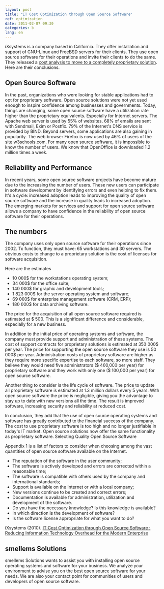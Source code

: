 ```yaml
---
layout: post
title: "IT Cost Optimization through Open Source Software"
ref: optimization
date: 2011-02-07 09:30
categories: b
lang: en
---
```



iXsystems is a company based in California. They offer installation and support of GNU-Linux and FreeBSD servers for their clients. They use open source software for their operations and invite their clients to do the same. They released a [cost analysis to move to a completely proprietary solution](http://www.ixsystems.com/images/downloads/whitepapers/ixsystems_whitepaper.pdf). Here are their conclusions.

## Open Source Software
In the past, organizations who were looking for stable applications had to opt for proprietary software. Open source solutions were not yet used enough to inspire confidence among businesses and governments. Today, things are changing, some open source software have a utilization rate higher than the proprietary equivalents. Especially for Internet servers. The Apache web server is used by 55% of websites. 68% of emails are sent with Sendmail, Exim or Postfix. 79% of the Internet's DNS service is provided by BIND. Beyond servers, some applications are also gaining in popularity. The web browser Firefox is now used by 46% of users of the site w3schools.com. For many open source software, it is impossible to know the number of users. We know that OpenOffice is downloaded 1.2 million times a week.

## Reliability and Performance
In recent years, some open source software projects have become mature due to the increasing the number of users. These new users can participate in software development by identifying errors and even helping to fix them. It's a cycle: increased adoption leads to improving the quality of open source software and the increase in quality leads to increased adoption. The emerging markets for services and support for open source software allows a company to have confidence in the reliability of open source software for their operations.

## The numbers
The company uses only open source software for their operations since 2002. To function, they must have: 65 workstations and 30 servers. The obvious costs to change to a proprietary solution is the cost of licenses for software acquisition.

Here are the estimates
- 10 000$ for the workstations operating system;
- 34 000$ for the office suite;
- 140 000$ for graphic and development tools;
- 1 823 000$ for the server operating system and software;
- 69 000$ for enterprise management software (CRM, ERP);
- 180 000$ for data archiving software. 

The price for the acquisition of all open source software required is estimated at $ 500. This is a significant difference and considerable, especially for a new business.

In addition to the initial price of operating systems and software, the company must provide support and administration of these systems. The cost of support contracts for proprietary solutions is estimated at 350 000$ per year. The price for supporting the open source software they use is 50 000$ per year. Administration costs of proprietary software are higher as they require more specific expertise to each software, so more staff. They believe they would need five administrators ($ 400,000 per year) for proprietary software and they work with only one ($ 100,000 per year) for open source software.

Another thing to consider is the life cycle of software. The price to update all proprietary software is estimated at 1.3 million dollars every 5 years. With open source software the price is negligible, giving you the advantage to stay up to date with new versions all the time. The result is improved software, increasing security and reliability at reduced cost.

In conclusion, they add that the use of open source operating systems and software has greatly contributed to the financial success of the company. The cost to use proprietary software is too high and no longer justifiable in today's IT market. Open source solutions now offer the same functionality as proprietary software.
Selecting Quality Open Source Software

Appendix 1 is a list of factors to consider when choosing among the vast quantities of open source software available on the Internet.
- The reputation of the software in the user community;
- The software is actively developed and errors are corrected within a reasonable time;
- The software is compatible with others used by the company and international standards;
- Support is available on the Internet or with a local company;
- New versions continue to be created and correct errors;
- Documentation is available for administration, utilization and development of the software.
- Do you have the necessary knowledge? Is this knowledge is available?
- In which direction is the development of software?
- Is the software license appropriate for what you want to do? 


iXsystems (2010). [IT Cost Optimization through Open Source Software : Reducing Information Technology Overhead for the Modern Enterprise](http://www.ixsystems.com/images/downloads/whitepapers/ixsystems_whitepaper.pdf)


## smellems Solutions
smellems Solutions wants to assist you with installing open source operating systems and software for your business. We analyze your environment to advise you on the best open source software for your needs. We are also your contact point for communities of users and developers of open source software.

